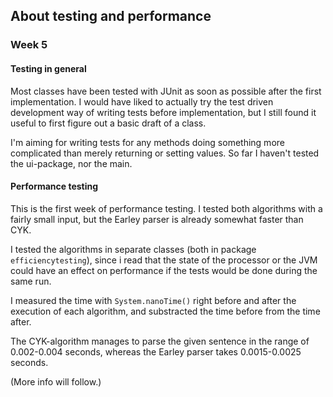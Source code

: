 ## About testing and performance

### Week 5

#### Testing in general

Most classes have been tested with JUnit as soon as possible after the first implementation. I would have liked to actually try the test driven development way of writing tests before implementation, but I still found it useful to first figure out a basic draft of a class.

I'm aiming for writing tests for any methods doing something more complicated than merely returning or setting values. So far I haven't tested the ui-package, nor the main.


#### Performance testing

This is the first week of performance testing. I tested both algorithms with a fairly small input, but the Earley parser is already somewhat faster than CYK.

I tested the algorithms in separate classes (both in package `efficiencytesting`), since i read that the state of the processor or the JVM could have an effect on performance if the tests would be done during the same run.

I measured the time with `System.nanoTime()` right before and after the execution of each algorithm, and substracted the time before from the time after.

The CYK-algorithm manages to parse the given sentence in the range of 0.002-0.004 seconds, whereas the Earley parser takes 0.0015-0.0025 seconds.

(More info will follow.)
